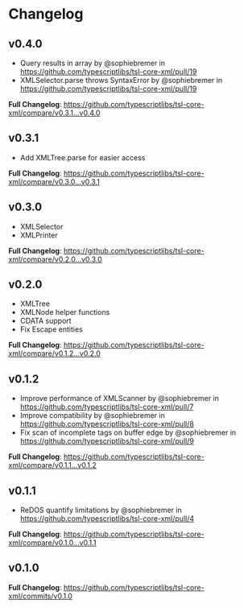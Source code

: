 Changelog
=========



v0.4.0
------

* Query results in array by @sophiebremer in https://github.com/typescriptlibs/tsl-core-xml/pull/19
* XMLSelector.parse throws SyntaxError by @sophiebremer in https://github.com/typescriptlibs/tsl-core-xml/pull/19

**Full Changelog**: https://github.com/typescriptlibs/tsl-core-xml/compare/v0.3.1...v0.4.0



v0.3.1
------

* Add XMLTree.parse for easier access

**Full Changelog**: https://github.com/typescriptlibs/tsl-core-xml/compare/v0.3.0...v0.3.1



v0.3.0
------

* XMLSelector
* XMLPrinter

**Full Changelog**: https://github.com/typescriptlibs/tsl-core-xml/compare/v0.2.0...v0.3.0



v0.2.0
------

* XMLTree
* XMLNode helper functions
* CDATA support
* Fix Escape entities

**Full Changelog**: https://github.com/typescriptlibs/tsl-core-xml/compare/v0.1.2...v0.2.0



v0.1.2
------

* Improve performance of XMLScanner by @sophiebremer in https://github.com/typescriptlibs/tsl-core-xml/pull/7
* Improve compatibility by @sophiebremer in https://github.com/typescriptlibs/tsl-core-xml/pull/8
* Fix scan of incomplete tags on buffer edge by @sophiebremer in https://github.com/typescriptlibs/tsl-core-xml/pull/9

**Full Changelog**: https://github.com/typescriptlibs/tsl-core-xml/compare/v0.1.1...v0.1.2



v0.1.1
------

* ReDOS quantify limitations by @sophiebremer in https://github.com/typescriptlibs/tsl-core-xml/pull/4

**Full Changelog**: https://github.com/typescriptlibs/tsl-core-xml/compare/v0.1.0...v0.1.1



v0.1.0
------

**Full Changelog**: https://github.com/typescriptlibs/tsl-core-xml/commits/v0.1.0
